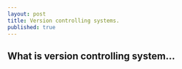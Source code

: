 ```yaml
---
layout: post
title: Version controlling systems.
published: true
---
```

## What is version controlling system...
